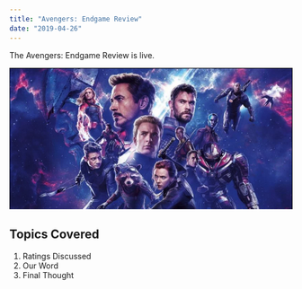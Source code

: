 ```yaml
---
title: "Avengers: Endgame Review"
date: "2019-04-26"
---
```


The Avengers: Endgame Review is live.

![Avengers](./endgame.png)

## Topics Covered

1. Ratings Discussed
2. Our Word
3. Final Thought
